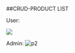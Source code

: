 ##CRUD-PRODUCT LIST
<p>User:</p>
<img src="https://github.com/shailja-coolspy/Spring-boot-project/assets/61074568/a7de905d-8412-44cd-a422-ca290937be4a"/>

Admin:
![p2](https://github.com/shailja-coolspy/Spring-boot-project/assets/61074568/683d8ea5-51d4-4150-9bbf-5b872d0bd53d)
